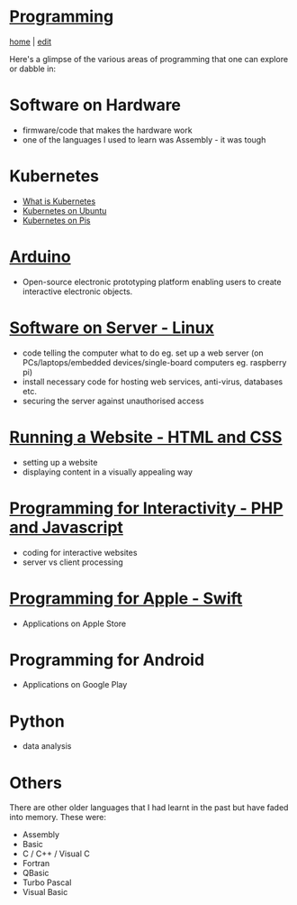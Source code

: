 # [Programming](https://alwinwoo.github.io/pages/programming.html)
[home](https://alwinwoo.github.io/) | [edit](https://github.com/alwinwoo/alwinwoo.github.io/edit/master/pages/programming.md)

Here's a glimpse of the various areas of programming that one can explore or dabble in:

# Software on Hardware
  * firmware/code that makes the hardware work
  * one of the languages I used to learn was Assembly - it was tough
  
# Kubernetes
  * [What is Kubernetes](https://kubernetes.io/docs/concepts/overview/what-is-kubernetes/)
  * [Kubernetes on Ubuntu](https://phoenixnap.com/kb/install-kubernetes-on-ubuntu/)
  * [Kubernetes on Pis](https://opensource.com/article/20/6/kubernetes-raspberry-pi/)

# [Arduino](https://alwinwoo.github.io/pages/arduino.html)
  * Open-source electronic prototyping platform enabling users to create interactive electronic objects.

# [Software on Server - Linux](https://alwinwoo.github.io/pages/web_admin.html)
  * code telling the computer what to do eg. set up a web server (on PCs/laptops/embedded devices/single-board computers eg. raspberry pi)
  * install necessary code for hosting web services, anti-virus, databases etc.
  * securing the server against unauthorised access

# [Running a Website - HTML and CSS](https://alwinwoo.github.io/pages/web_css.html)
  * setting up a website
  * displaying content in a visually appealing way

# [Programming for Interactivity - PHP and Javascript](https://alwinwoo.github.io/pages/java.html)
  * coding for interactive websites
  * server vs client processing

# [Programming for Apple - Swift](https://alwinwoo.github.io/pages/swift.html)
  * Applications on Apple Store

# Programming for Android
  * Applications on Google Play

# Python
  * data analysis

# Others

  There are other older languages that I had learnt in the past but have faded into memory. These were:
  * Assembly
  * Basic
  * C / C++ / Visual C
  * Fortran
  * QBasic
  * Turbo Pascal
  * Visual Basic
